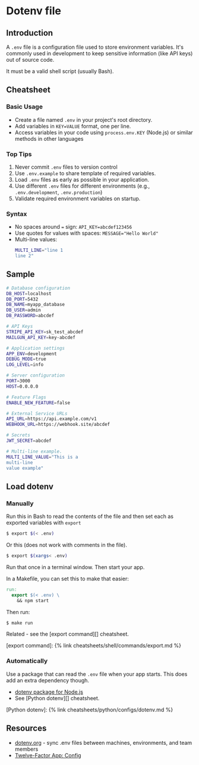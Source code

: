 # Dotenv file


## Introduction

A `.env` file is a configuration file used to store environment variables. It's commonly used in development to keep sensitive information (like API keys) out of source code.

It must be a valid shell script (usually Bash).

## Cheatsheet

### Basic Usage

- Create a file named `.env` in your project's root directory.
- Add variables in `KEY=VALUE` format, one per line. 
- Access variables in your code using `process.env.KEY` (Node.js) or similar methods in other languages

### Top Tips

1. Never commit `.env` files to version control
2. Use `.env.example` to share template of required variables.
3. Load `.env` files as early as possible in your application.
4. Use different `.env` files for different environments (e.g., `.env.development`, `.env.production`)
5. Validate required environment variables on startup.

### Syntax

- No spaces around `=` sign: `API_KEY=abcdef123456`
- Use quotes for values with spaces: `MESSAGE="Hello World"`
- Multi-line values:
  ```sh
  MULTI_LINE="line 1
  line 2"
  ```


## Sample

```sh
# Database configuration
DB_HOST=localhost
DB_PORT=5432
DB_NAME=myapp_database
DB_USER=admin
DB_PASSWORD=abcdef

# API Keys
STRIPE_API_KEY=sk_test_abcdef
MAILGUN_API_KEY=key-abcdef

# Application settings
APP_ENV=development
DEBUG_MODE=true
LOG_LEVEL=info

# Server configuration
PORT=3000
HOST=0.0.0.0

# Feature Flags
ENABLE_NEW_FEATURE=false

# External Service URLs
API_URL=https://api.example.com/v1
WEBHOOK_URL=https://webhook.site/abcdef

# Secrets
JWT_SECRET=abcdef

# Multi-line example.
MULTI_LINE_VALUE="This is a
multi-line
value example"
```

## Load dotenv

### Manually

Run this in Bash to read the contents of the file and then set each as exported variables with `export`

```sh
$ export $(< .env)
```

Or this (does not work with comments in the file).

```sh
$ export $(xargs< .env)
```

Run that once in a terminal window. Then start your app.

In a Makefile, you can set this to make that easier:

```Makefile
run:
  export $(< .env) \
    && npm start
```

Then run:

```sh
$ make run
```

Related - see the [export command][] cheatsheet.

[export command]: {% link cheatsheets/shell/commands/export.md %}

### Automatically

Use a package that can read the `.env` file when your app starts. This does add an extra dependency though.

- [dotenv package for Node.js](https://www.npmjs.com/package/dotenv)
-  See [Python dotenv][] cheatsheet.

[Python dotenv]: {% link cheatsheets/python/configs/dotenv.md %}

## Resources

- [dotenv.org](https://www.dotenv.org/) - sync .env files between machines, environments, and team members
- [Twelve-Factor App: Config](https://12factor.net/config)
